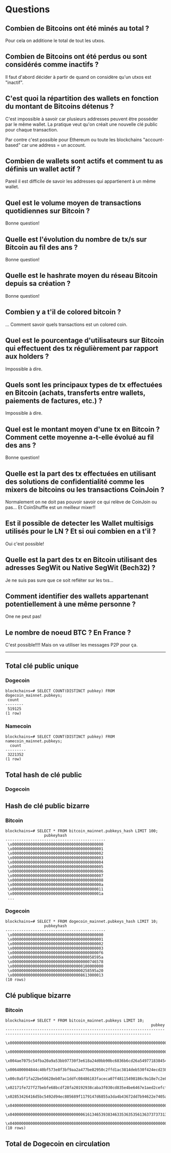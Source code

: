# Questions

## Combien de Bitcoins ont été minés au total ?

Pour cela on additione le total de tout les utxos.

## Combien de Bitcoins ont été perdus ou sont considérés comme inactifs ?

Il faut d'abord décider à partir de quand on considère qu'un utxos est "inactif".

## C'est quoi la répartition des wallets en fonction du montant de Bitcoins détenus ?

C'est impossible à savoir car plusieurs addresses peuvent être posséder par le même wallet. La pratique veut qu'on créait une nouvelle clé public pour chaque transaction.

Par contre c'est possible pour Ethereum ou toute les blockchains "account-based" car une address = un account.

## Combien de wallets sont actifs et comment tu as définis un wallet actif ?

Pareil il est difficile de savoir les addresses qui appartienent à un même wallet.

## Quel est le volume moyen de transactions quotidiennes sur Bitcoin ?

Bonne question!

## Quelle est l'évolution du nombre de tx/s sur Bitcoin au fil des ans ?

Bonne question!

## Quelle est le hashrate moyen du réseau Bitcoin depuis sa création ?

Bonne question!

## Combien y a t'il de colored bitcoin ?

... Comment savoir quels transactions est un colored coin.

## Quel est le pourcentage d'utilisateurs sur Bitcoin qui effectuent des tx régulièrement par rapport aux holders ?

Impossible à dire.

## Quels sont les principaux types de tx effectuées en Bitcoin (achats, transferts entre wallets, paiements de factures, etc.) ?

Impossible à dire.

## Quel est le montant moyen d'une tx en Bitcoin ? Comment cette moyenne a-t-elle évolué au fil des ans ?

Bonne question!

## Quelle est la part des tx effectuées en utilisant des solutions de confidentialité comme les mixers de bitcoins ou les transactions CoinJoin ?

Normalement on ne doit pas pouvoir savoir ce qui relève de CoinJoin ou pas... Et CoinShuffle est un meilleur mixer!!

## Est il possible de detecter les Wallet multisigs utilisés pour le LN ? Et si oui combien en a t'il ?

Oui c'est possible!

## Quelle est la part des tx en Bitcoin utilisant des adresses SegWit ou Native SegWit (Bech32) ?

Je ne suis pas sure que ce soit refléter sur les txs...

## Comment identifier des wallets appartenant potentiellement à une même personne ?

One ne peut pas!

## Le nombre de noeud BTC ? En France ?

C'est possible!!!! Mais on va utiliser les messages P2P pour ça.


-----------


## Total clé public unique

### Dogecoin
```
blockchains=# SELECT COUNT(DISTINCT pubkey) FROM dogecoin_mainnet.pubkeys;
 count  
--------
 519125
(1 row)
```

### Namecoin

```
blockchains=# SELECT COUNT(DISTINCT pubkey) FROM namecoin_mainnet.pubkeys;
  count  
---------
 3221352
(1 row)
```

## Total hash de clé public

### Dogecoin


## Hash de clé public bizarre

### Bitcoin

```
blockchains=# SELECT * FROM bitcoin_mainnet.pubkeys_hash LIMIT 100;
                 pubkeyhash                 
--------------------------------------------
 \x0000000000000000000000000000000000000000
 \x0000000000000000000000000000000000000001
 \x0000000000000000000000000000000000000002
 \x0000000000000000000000000000000000000003
 \x0000000000000000000000000000000000000004
 \x0000000000000000000000000000000000000005
 \x0000000000000000000000000000000000000006
 \x0000000000000000000000000000000000000007
 \x0000000000000000000000000000000000000008
 \x000000000000000000000000000000000000000a
 \x0000000000000000000000000000000000000011
 \x000000000000000000000000000000000000001a
 ...
```

### Dogecoin

```
blockchains=# SELECT * FROM dogecoin_mainnet.pubkeys_hash LIMIT 10;
                 pubkeyhash                 
--------------------------------------------
 \x0000000000000000000000000000000000000000
 \x0000000000000000000000000000000000000001
 \x0000000000000000000000000000000000000002
 \x0000000000000000000000000000000000000003
 \x00000000000000000000000000000000000000f6
 \x000000000000000000000000000000000058595a
 \x0000000000000000000000000000000000746578
 \x0000000000000000000000000000000100000000
 \x0000000000000000000000000000000258595a20
 \x0000000000000000000000000000008613000013
(10 rows)
```

## Clé publique bizarre

### Bitcoin

```
blockchains=# SELECT * FROM bitcoin_mainnet.pubkeys LIMIT 10;
                                                                pubkey                                                                
--------------------------------------------------------------------------------------------------------------------------------------
 \x0000000000000000000000000000000000000000000000000000000000000000000000000000000000000000000000000000000000000000000000000000000000
 \x0000000000000000000000000000000000000000000000000000000000000000000000000000000000000000000000000000000000000000000000000000000001
 \x004ae7075c54fba20a9a53bb97730f3e618a24d0bb90bc6836b6cd26a5497718384548258ec94fc2cda2b6d8ae0051ef8fa3ae190b2b679e19f2f28327addae8e6
 \x006400004844c40bf573e8f3bf9aa2a477be82950c2ffd1ac3814deb530f424ecd238943cfd19a524fb315cf6908e055c10fa39d457ddf01225c44c0e1f8c6d836
 \x00c0a5f1fa22be56628eb07ac1ddfc08486183faceca07f48115498186c9a18e7c2e86eea609031398434d5dabd79eab9a0a568bf7b99b2e51fd4388b6e4515293
 \x02171fe727f27bebfe68bcdf28fa20192938caba3f030cd835e4be6467e1aed2cefcf2fb7eee2ba9ffff05637003eceb613d10358e20a0c8be61538d504ed0f0a5
 \x02853426416d5bc5492d94ec805689f1179147d6855a3da4b43672dd7b94622e7405aadcdfd7f73f8def7144d9b4f74b6aafee98fe1b1ae17406a9edc7de73986d
 \x0400000000000000000000000000000000000000000000000000000000000000000000000000000000000000000000000000000000000000000000000000000000
 \x0400000000000000000000000000000061613465393834633536353561363737373136353339616363386362633063653239333331343239000000000000000000
 \x0400000000000000000000000000800000000000000000000000000000000000000000000000000000000000000000000000000000000000000000000000000000
(10 rows)
```

## Total de Dogecoin en circulation


